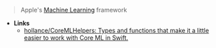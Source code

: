 > Apple's [Machine Learning](../../../Machine%20Learning.md) framework

- **Links**
	- [hollance/CoreMLHelpers: Types and functions that make it a little easier to work with Core ML in Swift.](https://github.com/hollance/CoreMLHelpers)